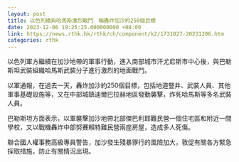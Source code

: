 ```yaml
---
layout: post
title: 以色列續與哈馬斯激烈戰鬥　稱轟炸加沙約250個目標
date: 2023-12-06 19:25:25.000000000 +08:00
link: https://news.rthk.hk/rthk/ch/component/k2/1731027-20231206.htm
categories: rthk
---
```


以色列軍方繼續在加沙地帶的軍事行動，進入南部城市汗尤尼斯市中心後，與巴勒斯坦武裝組織哈馬斯武裝分子進行激烈的地面戰鬥。

以軍通報，在過去一天，轟炸加沙約250個目標，包括地道豎井、武裝人員、其他軍事基礎設施等，又在中部城鎮迪爾巴拉赫地區發動襲擊，炸死哈馬斯等多名武裝人員。

巴勒斯坦方面表示，以軍襲擊加沙地帶北部傑巴利耶難民營一個住宅區和附近一間學校，又以戰機轟炸中部努賽賴特難民營兩座房屋，造成多人死傷。

聯合國人權事務高級專員警告，加沙發生殘暴罪行的風險加大，敦促有關各方緊急採取措施，防止有關情況出現。
